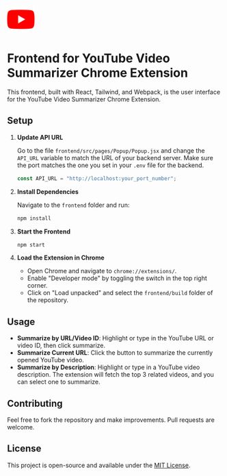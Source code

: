 <img src="src/assets/img/icon-128.png" width="64"/>

# Frontend for YouTube Video Summarizer Chrome Extension

This frontend, built with React, Tailwind, and Webpack, is the user interface for the YouTube Video Summarizer Chrome Extension.

## Setup

1. **Update API URL**

    Go to the file `frontend/src/pages/Popup/Popup.jsx` and change the `API_URL` variable to match the URL of your backend server. Make sure the port matches the one you set in your `.env` file for the backend.

    ```jsx
    const API_URL = "http://localhost:your_port_number";
    ```

2. **Install Dependencies**

    Navigate to the `frontend` folder and run:

    ```bash
    npm install
    ```

3. **Start the Frontend**

    ```bash
    npm start
    ```
    
4. **Load the Extension in Chrome**

    - Open Chrome and navigate to `chrome://extensions/`.
    - Enable "Developer mode" by toggling the switch in the top right corner.
    - Click on "Load unpacked" and select the `frontend/build` folder of the repository.

## Usage

- **Summarize by URL/Video ID**: Highlight or type in the YouTube URL or video ID, then click summarize.
- **Summarize Current URL**: Click the button to summarize the currently opened YouTube video.
- **Summarize by Description**: Highlight or type in a YouTube video description. The extension will fetch the top 3 related videos, and you can select one to summarize.

## Contributing

Feel free to fork the repository and make improvements. Pull requests are welcome.

## License

This project is open-source and available under the [MIT License](../LICENSE).
